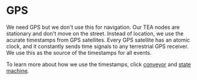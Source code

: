 # GPS

We need GPS but we don't use this for navigation. Our TEA nodes are stationary and don't move on the street. Instead of location, we use the acurate timestamps from GPS satellites. Every GPS satellite has an atomic clock, and it constantly sends time signals to any terrestrial GPS receiver. We use this as the source of the timestamps for all events.

To learn more about how we use the timestamps, click [conveyor](conveyor.md) and [state machine](state_machine.md).

